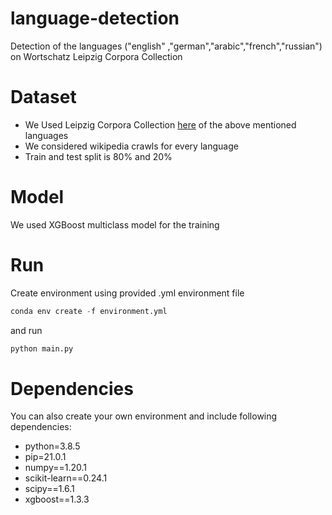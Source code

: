 # language-detection
Detection of the languages ("english" ,"german","arabic","french","russian") on Wortschatz Leipzig Corpora Collection

# Dataset
* We Used Leipzig Corpora Collection [here](https://wortschatz.uni-leipzig.de/en/download) of the above mentioned languages
* We considered wikipedia crawls for every language
* Train and test split is 80% and 20%

# Model
We used XGBoost multiclass model for the training

# Run
Create environment using provided .yml environment file
```python
conda env create -f environment.yml
```
and run
```python
python main.py
```


# Dependencies
You can also create your own environment and include following dependencies:
* python=3.8.5
* pip=21.0.1
* numpy==1.20.1
* scikit-learn==0.24.1
* scipy==1.6.1
* xgboost==1.3.3
